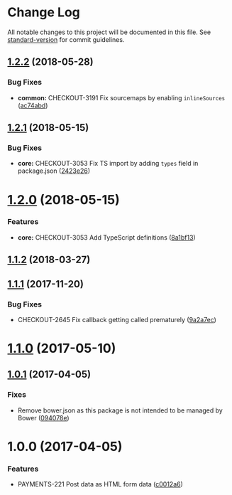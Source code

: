 # Change Log

All notable changes to this project will be documented in this file. See [standard-version](https://github.com/conventional-changelog/standard-version) for commit guidelines.

<a name="1.2.2"></a>
## [1.2.2](https://github.com/bigcommerce/form-poster-js/compare/1.2.1...1.2.2) (2018-05-28)


### Bug Fixes

* **common:** CHECKOUT-3191 Fix sourcemaps by enabling `inlineSources` ([ac74abd](https://github.com/bigcommerce/form-poster-js/commit/ac74abd))



<a name="1.2.1"></a>
## [1.2.1](https://github.com/bigcommerce/form-poster-js/compare/1.2.0...1.2.1) (2018-05-15)


### Bug Fixes

* **core:** CHECKOUT-3053 Fix TS import by adding `types` field in package.json ([2423e26](https://github.com/bigcommerce/form-poster-js/commit/2423e26))



<a name="1.2.0"></a>
# [1.2.0](https://github.com/bigcommerce/form-poster-js/compare/1.1.2...1.2.0) (2018-05-15)


### Features

* **core:** CHECKOUT-3053 Add TypeScript definitions ([8a1bf13](https://github.com/bigcommerce/form-poster-js/commit/8a1bf13))



<a name="1.1.2"></a>
## [1.1.2](https://github.com/bigcommerce/form-poster-js/compare/1.1.1...1.1.2) (2018-03-27)



<a name="1.1.1"></a>
## [1.1.1](https://github.com/bigcommerce-labs/form-poster-js/compare/1.1.0...1.1.1) (2017-11-20)


### Bug Fixes

* CHECKOUT-2645 Fix callback getting called prematurely ([9a2a7ec](https://github.com/bigcommerce-labs/form-poster-js/commit/9a2a7ec))



<a name="1.1.0"></a>
# [1.1.0](https://github.com/bigcommerce-labs/form-poster-js/compare/1.0.1...1.1.0) (2017-05-10)



<a name="1.0.1"></a>
## [1.0.1](https://github.com/bigcommerce-labs/form-poster-js/compare/1.0.0...1.0.1) (2017-04-05)


### Fixes

* Remove bower.json as this package is not intended to be managed by Bower ([094078e](https://github.com/bigcommerce-labs/form-poster-js/commit/094078e))



<a name="1.0.0"></a>
# 1.0.0 (2017-04-05)


### Features

* PAYMENTS-221 Post data as HTML form data ([c0012a6](https://github.com/bigcommerce-labs/form-poster-js/commit/c0012a6))
